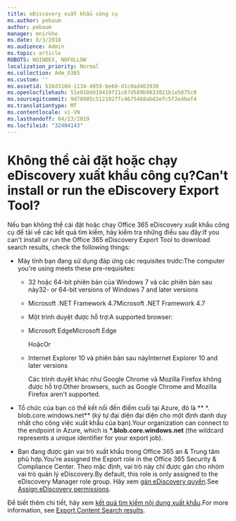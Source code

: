 ```yaml
---
title: eDiscovery xuất khẩu công cụ
ms.author: pebaum
author: pebaum
manager: mnirkhe
ms.date: 8/3/2018
ms.audience: Admin
ms.topic: article
ROBOTS: NOINDEX, NOFOLLOW
localization_priority: Normal
ms.collection: Adm_O365
ms.custom: ''
ms.assetid: b16d310d-1134-4959-be68-d1c0ad463930
ms.openlocfilehash: 51e010dd19419f21c67d589b9833821b1e5075c0
ms.sourcegitcommit: 9d78905c512192ffc4675468abd2efc5f2e4baf4
ms.translationtype: MT
ms.contentlocale: vi-VN
ms.lasthandoff: 04/23/2019
ms.locfileid: "32404143"
---
```

# <a name="cant-install-or-run-the-ediscovery-export-tool"></a><span data-ttu-id="0d39c-102">Không thể cài đặt hoặc chạy eDiscovery xuất khẩu công cụ?</span><span class="sxs-lookup"><span data-stu-id="0d39c-102">Can't install or run the eDiscovery Export Tool?</span></span>

<span data-ttu-id="0d39c-103">Nếu bạn không thể cài đặt hoặc chạy Office 365 eDiscovery xuất khẩu công cụ để tải về các kết quả tìm kiếm, hãy kiểm tra những điều sau đây:</span><span class="sxs-lookup"><span data-stu-id="0d39c-103">If you can't install or run the Office 365 eDiscovery Export Tool to download search results, check the following things:</span></span>
  
- <span data-ttu-id="0d39c-104">Máy tính bạn đang sử dụng đáp ứng các requisites trước:</span><span class="sxs-lookup"><span data-stu-id="0d39c-104">The computer you're using meets these pre-requisites:</span></span>
    
  - <span data-ttu-id="0d39c-105">32 hoặc 64-bit phiên bản của Windows 7 và các phiên bản sau này</span><span class="sxs-lookup"><span data-stu-id="0d39c-105">32- or 64-bit versions of Windows 7 and later versions</span></span>
    
  - <span data-ttu-id="0d39c-106">Microsoft .NET Framework 4.7</span><span class="sxs-lookup"><span data-stu-id="0d39c-106">Microsoft .NET Framework 4.7</span></span>
    
  - <span data-ttu-id="0d39c-107">Một trình duyệt được hỗ trợ:</span><span class="sxs-lookup"><span data-stu-id="0d39c-107">A supported browser:</span></span>
    
  - <span data-ttu-id="0d39c-108">Microsoft Edge</span><span class="sxs-lookup"><span data-stu-id="0d39c-108">Microsoft Edge</span></span>
    
    <span data-ttu-id="0d39c-109">Hoặc</span><span class="sxs-lookup"><span data-stu-id="0d39c-109">Or</span></span>
    
  - <span data-ttu-id="0d39c-110">Internet Explorer 10 và phiên bản sau này</span><span class="sxs-lookup"><span data-stu-id="0d39c-110">Internet Explorer 10 and later versions</span></span>
    
    <span data-ttu-id="0d39c-111">Các trình duyệt khác như Google Chrome và Mozilla Firefox không được hỗ trợ.</span><span class="sxs-lookup"><span data-stu-id="0d39c-111">Other browsers, such as Google Chrome and Mozilla Firefox aren't supported.</span></span>
    
- <span data-ttu-id="0d39c-112">Tổ chức của bạn có thể kết nối đến điểm cuối tại Azure, đó là \*\* \*. blob.core.windows.net\*\* (ký tự đại diện đại diện cho một định danh duy nhất cho công việc xuất khẩu của bạn).</span><span class="sxs-lookup"><span data-stu-id="0d39c-112">Your organization can connect to the endpoint in Azure, which is **\*.blob.core.windows.net** (the wildcard represents a unique identifier for your export job).</span></span> 
    
- <span data-ttu-id="0d39c-113">Bạn đang được gán vai trò xuất khẩu trong Office 365 an &amp; Trung tâm phù hợp.</span><span class="sxs-lookup"><span data-stu-id="0d39c-113">You're assigned the Export role in the Office 365 Security &amp; Compliance Center.</span></span> <span data-ttu-id="0d39c-114">Theo mặc định, vai trò này chỉ được gán cho nhóm vai trò quản lý eDiscovery.</span><span class="sxs-lookup"><span data-stu-id="0d39c-114">By default, this role is only assigned to the eDiscovery Manager role group.</span></span> <span data-ttu-id="0d39c-115">Hãy xem [gán eDiscovery quyền](https://support.office.com/article/assign-ediscovery-permissions-in-the-office-365-security-compliance-center-5b9a067b-9d2e-4aa5-bb33-99d8c0d0b5d7#moreinfo).</span><span class="sxs-lookup"><span data-stu-id="0d39c-115">See [Assign eDiscovery permissions](https://support.office.com/article/assign-ediscovery-permissions-in-the-office-365-security-compliance-center-5b9a067b-9d2e-4aa5-bb33-99d8c0d0b5d7#moreinfo).</span></span>
    
<span data-ttu-id="0d39c-116">Để biết thêm chi tiết, hãy xem [kết quả tìm kiếm nội dung xuất khẩu](https://support.office.com/article/Export-Content-Search-results-from-the-Office-365-Security-Compliance-Center-ed48d448-3714-4c42-85f5-10f75f6a4278).</span><span class="sxs-lookup"><span data-stu-id="0d39c-116">For more information, see [Export Content Search results](https://support.office.com/article/Export-Content-Search-results-from-the-Office-365-Security-Compliance-Center-ed48d448-3714-4c42-85f5-10f75f6a4278).</span></span>
  

